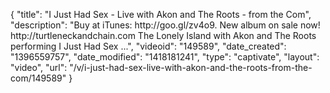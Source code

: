 {
    "title": "I Just Had Sex - Live with Akon and The Roots - from the Com",
    "description": "Buy at iTunes: http:\/\/goo.gl\/zv4o9. New album on sale now! http:\/\/turtleneckandchain.com The Lonely Island with Akon and The Roots performing I Just Had Sex ...",
    "videoid": "149589",
    "date_created": "1396559757",
    "date_modified": "1418181241",
    "type": "captivate",
    "layout": "video",
    "url": "\/v\/i-just-had-sex-live-with-akon-and-the-roots-from-the-com\/149589"
}
